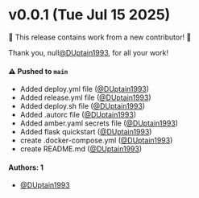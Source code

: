# v0.0.1 (Tue Jul 15 2025)

:tada: This release contains work from a new contributor! :tada:

Thank you, null[@DUptain1993](https://github.com/DUptain1993), for all your work!

#### ⚠️ Pushed to `main`

- Added deploy.yml file ([@DUptain1993](https://github.com/DUptain1993))
- Added release.yml file ([@DUptain1993](https://github.com/DUptain1993))
- Added deploy.sh file ([@DUptain1993](https://github.com/DUptain1993))
- Added .autorc file ([@DUptain1993](https://github.com/DUptain1993))
- Added amber.yaml secrets file ([@DUptain1993](https://github.com/DUptain1993))
- Added flask quickstart ([@DUptain1993](https://github.com/DUptain1993))
- create .docker-compose.yml ([@DUptain1993](https://github.com/DUptain1993))
- create README.md ([@DUptain1993](https://github.com/DUptain1993))

#### Authors: 1

- [@DUptain1993](https://github.com/DUptain1993)
